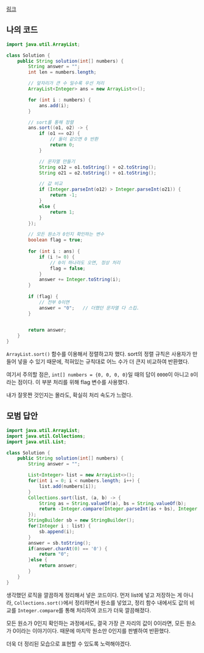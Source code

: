 [링크](https://programmers.co.kr/learn/courses/30/lessons/42746)

## 나의 코드
```java
import java.util.ArrayList;

class Solution {
    public String solution(int[] numbers) {
        String answer = "";
        int len = numbers.length;

        // 앞자리가 큰 수 일수록 우선 처리
        ArrayList<Integer> ans = new ArrayList<>();

        for (int i : numbers) {
            ans.add(i);
        }

        // sort를 통해 정렬
        ans.sort((o1, o2) -> {
            if (o1 == o2) {
                // 둘이 같으면 0 반환
                return 0;
            }

            // 문자열 만들기
            String o12 = o1.toString() + o2.toString();
            String o21 = o2.toString() + o1.toString();

            // 값 비교
            if (Integer.parseInt(o12) > Integer.parseInt(o21)) {
                return -1;
            }
            else {
                return 1;
            }
        });

        // 모든 원소가 0인지 확인하는 변수
        boolean flag = true;
        
        for (int i : ans) {
            if (i != 0) {
                // 0이 하나라도 오면, 정상 처리
                flag = false;
            }
            answer += Integer.toString(i);
        }
        
        if (flag) {
            // 전부 0이면
            answer = "0";   // 더했던 문자열 다 스킵.
        }
        

        return answer;
    }
}
```
`ArrayList.sort()` 함수를 이용해서 정렬하고자 했다. sort의 정렬 규칙은 사용자가 만들어 넣을 수 있기 때문에, 적혀있는 규칙대로 어느 수가 더 큰지 비교하여 반환했다.

여기서 주의할 점은, `int[] numbers = {0, 0, 0, 0}`일 때의 답이 `0000`이 아니고 `0`이라는 점이다. 이 부분 처리를 위해 flag 변수를 사용했다.

내가 잘못짠 것인지는 몰라도, 확실히 처리 속도가 느렸다.


## 모범 답안
```java
import java.util.ArrayList;
import java.util.Collections;
import java.util.List;

class Solution {
    public String solution(int[] numbers) {
        String answer = "";

        List<Integer> list = new ArrayList<>();
        for(int i = 0; i < numbers.length; i++) {
            list.add(numbers[i]);
        }
        Collections.sort(list, (a, b) -> {
            String as = String.valueOf(a), bs = String.valueOf(b);
            return -Integer.compare(Integer.parseInt(as + bs), Integer.parseInt(bs + as));
        });
        StringBuilder sb = new StringBuilder();
        for(Integer i : list) {
            sb.append(i);
        }
        answer = sb.toString();
        if(answer.charAt(0) == '0') {
            return "0";
        }else {
            return answer;
        }
    }
}
```
생각했던 로직을 깔끔하게 정리해서 넣은 코드이다. 먼저 list에 넣고 저장하는 게 아니라, `Collections.sort()`에서 정리하면서 원소를 넣었고, 정리 함수 내에서도 값의 비교를 `Integer.compare`를 통해 처리하여 코드가 더욱 깔끔해졌다.

모든 원소가 0인지 확인하는 과정에서도, 결국 가장 큰 자리의 값이 0이라면, 모든 원소가 0이라는 이야기이다. 때문에 마지막 원소만 0인지를 판별하여 반환했다.

더욱 더 정리된 모습으로 표현할 수 있도록 노력해야겠다.
